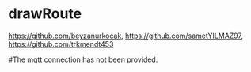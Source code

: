 # drawRoute
https://github.com/beyzanurkocak,
https://github.com/sametYILMAZ97,
https://github.com/trkmendt453

#The mqtt connection has not been provided.
